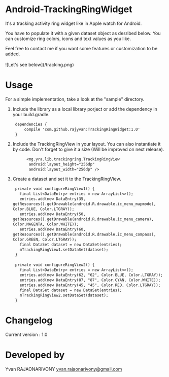Android-TrackingRingWidget
==========================
It's a tracking activity ring widget like in Apple watch for Android.
<p> You have to populate it with a given dataset object as desribed below. You can customize ring colors, icons and text values as you like.</p>
<p> Feel free to contact me if you want some features or customization to be added.
<br>
<br>
![Let's see below](/tracking.png)

Usage
==========================
For a simple implementation, take a look at the "sample" directory.

1. Include the library as a local library porject or add the dependency in your build.gradle.
       
        dependencies {
            compile 'com.github.rajyvan:TrackingRingWidget:1.0'
        }

2. Include the TrackingRingView in your layout. You can also instantiate it by code. Don't forget to give it a size (Will be improved on next release). 
      
             <mg.yra.lib.trackingring.TrackingRingView
              android:layout_height="256dp"
              android:layout_width="256dp" />

3. Create a dataset and set it to the TrackingRingView.
        
        private void configureRingView1() {
          final List<DataEntry> entries = new ArrayList<>();
          entries.add(new DataEntry(35, getResources().getDrawable(android.R.drawable.ic_menu_mapmode), Color.BLUE, Color.LTGRAY));
          entries.add(new DataEntry(50, getResources().getDrawable(android.R.drawable.ic_menu_camera), Color.MAGENTA, Color.WHITE));
          entries.add(new DataEntry(60, getResources().getDrawable(android.R.drawable.ic_menu_compass), Color.GREEN, Color.LTGRAY));
          final DataSet dataset = new DataSet(entries);
          mTrackingRingView1.setDataSet(dataset);
        }

        private void configureRingView2() {
          final List<DataEntry> entries = new ArrayList<>();
          entries.add(new DataEntry(62, "62", Color.BLUE, Color.LTGRAY));
          entries.add(new DataEntry(87, "87", Color.CYAN, Color.WHITE));
          entries.add(new DataEntry(45, "45", Color.RED, Color.LTGRAY));
          final DataSet dataset = new DataSet(entries);
          mTrackingRingView2.setDataSet(dataset);
        }

Changelog
==========================
Current version : 1.0

Developed by
==========================

Yvan RAJAONARIVONY
yvan.rajaonarivony@gmail.com
